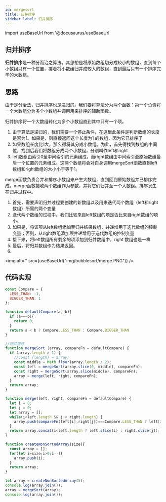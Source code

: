 ```yaml
---
id: mergesort
title: 归并排序
sidebar_label: 归并排序
---
```


import useBaseUrl from '@docusaurus/useBaseUrl'

## 归并排序
**归并排序**是一种分而治之算法。其思想是将原始数组切分成较小的数组，直到每个小数组只有一个位置，接着将小数组归并成较大的数组，直到最后只有一个排序完毕的大数组。

## 思路
由于是分治法，归并排序也是递归的。我们要将算法分为两个函数：第一个负责将一个大数组分为多个小数组并调用用来排序的辅助函数。

归并排序将一个大数组转化为多个小数组直到其中只有一个项。
1. 由于算法是递归的，我们需要一个停止条件，在这里此条件是判断数组的长度是否为1。如果是，则直接返回这个长度为1 的数组，因为它已排序了
2. 如果数组长度比1大，那么得将其分成小数组。为此，首先得找到数组的中间位，找到后我们将数组分成两个小数组，分别叫作left和right
3. left数组由索引0至中间索引的元素组成，而right数组由中间索引至原始数组最后一个位置的元素组成。这两个数组将会对自身调用mergeSort函数直到left数组和right数组的大小小于等于1。

merge函数负责合并和排序小数组来产生大数组，直到回到原始数组并已排序完成。merge函数接收两个数组作为参数，并将它们归并至一个大数组。排序发生在归并过程中。
1. 首先，需要声明归并过程要创建的新数组以及用来迭代两个数组（left和right数组）所需的两个变量
2. 迭代两个数组的过程中，我们比较来自left数组的项是否比来自right数组的项小。
3. 如果是，将该项从left数组添加至归并结果数组，并递增用于迭代数组的控制变量；否则，从right数组添加项并递增用于迭代数组的控制变量
4. 接下来，将left数组所有剩余的项添加到归并数组中，right 数组也是一样
5. 最后，将归并数组作为结果返回。
6. 
<img alt='' src={useBaseUrl("img/bubblesort/merge.PNG")} />

## 代码实现
```javascript
const Compare = {
  LESS_THAN: -1,
  BIGGER_THAN: 1
};

function defaultCompare(a, b){
  if (a===b){
    return 0;
  }
  return a < b ? Compare.LESS_THAN : Compare.BIGGER_THAN
}

//归并排序
function mergeSort (array, compareFn = defaultCompare) {
  if (array.length > 1) {
    //const {length} = array;
    const middle = Math.floor(array.length / 2);
    const left = mergeSort(array.slice(0, middle), compareFn);
    const right = mergeSort(array.slice(middle), compareFn);
    array = merge(left, right, compareFn);
  }
  return array;
}

function merge(left, right, compareFn = defaultCompare) {
  let i = 0;
  let j = 0;
  let array = [];
  while(i<left.length && j < right.length) {
    array.push(compareFn(left[i],right[j])===Compare.LESS_THAN ? left[i++] : right[j++]);
  }
  return array.concat(i<left.length ? left.slice(i) : right.slice(j));
}

function createNonSortedArray(size){
  const array = [];
  for(let i=size;i>0;i--){
    array.push(i);
  }
  return array;
}

let array = createNonSortedArray(5);
console.log(array.join());
array = mergeSort(array);
console.log(array.join());

```

